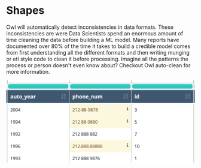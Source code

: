 # Shapes

Owl will automatically detect inconsistencies in data formats.  These inconsistencies are were Data Scientists spend an enormous amount of time cleaning the data before building a ML model.  Many reports have documented over 80% of the time it takes to build a credible model comes from first understanding all the different formats and then writing munging or etl style code to clean it before processing.  Imagine all the patterns the process or person doesn't even know about?  Checkout Owl auto-clean for more information. 

![](../.gitbook/assets/owl-phone-shapes.png)

